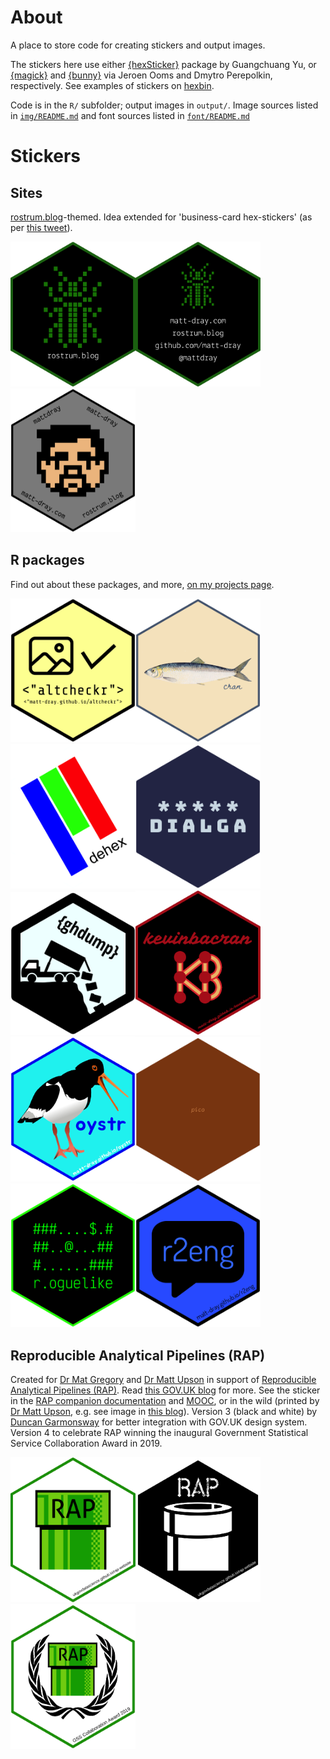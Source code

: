 # About

A place to store code for creating stickers and output images.

The stickers here use either [{hexSticker}](https://github.com/GuangchuangYu/hexSticker) package by Guangchuang Yu, or [{magick}](https://github.com/ropensci/magick) and [{bunny}](https://github.com/dmi3kno/bunny) via Jeroen Ooms and Dmytro Perepolkin, respectively. See examples of stickers on [hexbin](http://hexb.in).

Code is in the `R/` subfolder; output images in `output/`. Image sources listed in [`img/README.md`](https://github.com/matt-dray/stickers/blob/master/img/README.md) and font sources listed in [`font/README.md`](https://github.com/matt-dray/stickers/blob/master/font/README.md)

# Stickers

## Sites

[rostrum.blog](https://www.rostrum.blog)-themed. Idea extended for 'business-card hex-stickers' (as per [this tweet](https://twitter.com/mattdray/status/923837532789526528)).

<img src="output/rostrum_hex.png" alt="Green insect in a 16 by 16 pixel layout, on a black background. Underneath it says 'rostrum.blog' in a monospace font." width=200><img src="output/business_hex.png" alt="Green insect in a 16 by 16 pixel layout, on a black background. Underneath it says 'matt-dray.com', 'rostrum.blog', 'github.com/matt-dray' and '@mattdray' in a monospace font." width=200><img src="output/business_v2_hex.png" alt="16 by 16 pixel design of Matt Dray's face, with 'mattdray', 'matt-dray', 'matt-dray.com' and 'rostrum.blog' written on each of the angled edges." width=200>

## R packages

Find out about these packages, and more, [on my projects page](https://matt-dray.github.io/projects/).

<img src="output/altcheckr_hex.png" alt="Hex sticker design for the 'altcheckr' R package. Just above centre are icons of a landscape and a check mark. Underneath is the text 'altcheckr'. Under that, the URL 'matt-dray.github.io/altcheckr'. The font is monospace and the text is in double quote marks inside angle brackets." width=200><img src="output/cran_hex.png" alt="Hex sticker design for the 'cran' R package. Has a picture of a herring fish in the centre, with stylised handwriting font that says 'cran'." width=200><img src="output/dehex_hex.png" alt="Hex sticker design for the 'dehex' R package. Three bars of colour, blue, green and red, go from top left to lower right, where there's the word dehex." width=200><img src="output/dialga_hex.png" alt="Hex sticker design for the 'dialga' R package. Five asterisks above the word 'dialga' in chunky all-caps." width=200><img src="output/ghdump_hex.png" alt="Hex sticker design for the 'ghdump' R package. A dump truck is tipping its load, a bunch of folder icons, into a pit. The text 'ghdump' appears in the upper right." width=200><img src="output/kevinbacran_hex.png" alt="Hex sticker design for the 'kevinbacran' R package. The word 'kevinbacran' is in italicised choppy handwriting style. Underneath is a network diagram of six nodes and seven edges that look like the initials 'KB'. The colour scheme is pinks and reds, like bacon, on a black background. The URL 'matt-dray.github.io/kevinbacran' is in the lower right." width=200><img src="output/oystr_hex.png" alt="Hex sticker design for the 'oystr' R package. An oystercatcher bird is in the centre. To its lower-right is the word 'oystr' in a similar font to that used by the Transport for London for the Oyster card scheme. The blues are also the same as for the scheme. The URL 'matt-dray.github.io/oystr' is in the lower right." width=200><img src="output/pico_hex.png" alt="Hex sticker design for the 'pico' R package. An entirely red hex, with the word 'pico' in tiny letters in the centre." width=200><img src="output/r.oguelike_hex.png" alt="Hex sticker design for the 'r.oguelike' R package. Black background with bright green font, reminiscent of old computer terminal output. In the centre, a three-by-ten arrangement of hashmarks and periods, along with a single at symbol and dollar sign, which looks like a classic ACII tile-based roguelike game. The text 'r.oguelike' is underneath." width=200><img src="output/r2eng_hex.png" alt="Hex sticker design for the 'r2eng' R package. A black speech bubble on a blue background, with blue text in the bubble reading 'r2eng'. The URL 'matt-dray.github.io/r2eng' is in the lower right." width=200>

## Reproducible Analytical Pipelines (RAP)

Created for [Dr Mat Gregory](https://twitter.com/mammykins_) and [Dr Matt Upson](https://twitter.com/m_a_upson) in support of [Reproducible Analytical Pipelines (RAP)](https://ukgovdatascience.github.io/rap-website). Read [this GOV.UK blog](https://dataingovernment.blog.gov.uk/2017/03/27/reproducible-analytical-pipeline/) for more. See the sticker in the [RAP companion documentation](https://github.com/ukgovdatascience/rap_companion) and [MOOC](https://www.udemy.com/reproducible-analytical-pipelines/), or in the wild (printed by [Dr Matt Upson](https://github.com/ivyleavedtoadflax), e.g. see image in [this blog](https://dataingovernment.blog.gov.uk/2017/11/27/transforming-the-process-of-producing-official-statistics/)). Version 3 (black and white) by [Duncan Garmonsway](https://twitter.com/nacnudus) for better integration with GOV.UK design system. Version 4 to celebrate RAP winning the inaugural Government Statistical Service Collaboration Award in 2019.

<img src="output/rap_hex.png" alt="A green warp pipe with the letters RAP on the upper part. A defunct URL is in the lower right." width=200><img src="output/rap_v3_hex.png" alt="A white warp pipe on a black background. The text 'RAP' is above, in a stylised font that has the impression of being stencilled. A defunct URL is in the lower right." width=200><img src="output/rap_v4_hex.png" alt="A green warp pipe with the letters RAP on the upper part, surrounded by a laurel wreath. It says in the lower right 'GSS Collaboration Award 2019'." width=200>
